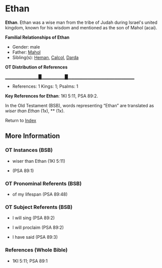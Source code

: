 # Ethan
**Ethan**. 
Ethan was a wise man from the tribe of Judah during Israel's united kingdom, known for his wisdom and mentioned as the son of Mahol (acai). 




**Familial Relationships of Ethan**


* Gender: male
* Father: [Mahol](Mahol.md)
* Sibling(s): [Heman](Heman.md), [Calcol](Calcol.md), [Darda](Darda.md)


**OT Distribution of References**

▁▁▁▁▁▁▁▁▁▁█▁▁▁▁▁▁▁█▁▁▁▁▁▁▁▁▁▁▁▁▁▁▁▁▁▁▁▁
* References: 1 Kings: 1; Psalms: 1



**Key References for Ethan**: 
1KI 5:11, PSA 89:2. 


In the Old Testament (BSB), words representing “Ethan” are translated as 
*wiser than Ethan* (1x), ** (1x). 




Return to [Index](00-Index.md)

## More Information

### OT Instances (BSB)

* wiser than Ethan (1KI 5:11)

*  (PSA 89:1)



### OT Pronominal Referents (BSB)

* of my lifespan (PSA 89:48)



### OT Subject Referents (BSB)

* I will sing (PSA 89:2)

* I will proclaim (PSA 89:2)

* I have said (PSA 89:3)



### References (Whole Bible)

* 1KI 5:11; PSA 89:1



